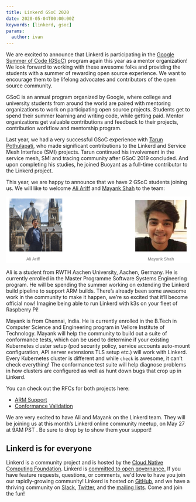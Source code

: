```yaml
---
title: Linkerd GSoC 2020
date: 2020-05-04T00:00:00Z
keywords: [linkerd, gsoc]
params:
  author: ivan
---
```


We are excited to announce that Linkerd is participating in the
[Google Summer of Code (GSoC)](https://summerofcode.withgoogle.com/) program
again this year as a mentor organization! We look forward to working with these
awesome folks and providing the students with a summer of rewarding open source
experience. We want to encourage them to be lifelong advocates and contributors
of the open source community.

GSoC is an annual program organized by Google, where college and university
students from around the world are paired with mentoring organizations to work
on participating open source projects. Students get to spend their summer
learning and writing code, while getting paid. Mentor organizations get valuable
contributions and feedback to their projects, contribution workflow and
mentorship program.

Last year, we had a very successful GSoC experience with
[Tarun Pothulapati](https://github.com/Pothulapati), who made significant
contributions to the Linkerd and Service Mesh Interface (SMI) projects. Tarun
continued his involvement in the service mesh, SMI and tracing community after
GSoC 2019 concluded. And upon completing his studies, he joined Buoyant as a
full-time contributor to the Linkerd project.

This year, we are happy to announce that we have 2 GSoC students joining us. We
will like to welcome [Ali Ariff](https://github.com/aliariff) and
[Mayank Shah](https://github.com/mayankshah1607) to the team:

![GSoC 2020](gsoc.png)

Ali is a student from RWTH Aachen University, Aachen, Germany. He is currently
enrolled in the Master Programme Software Systems Engineering program. He will
be spending the summer working on extending the Linkerd build pipeline to
support ARM builds. There’s already been some awesome work in the community to
make it happen, we’re so excited that it’ll become official now! Imagine being
able to run Linkerd with k3s on your fleet of Raspberry Pi!

Mayank is from Chennai, India. He is currently enrolled in the B.Tech in
Computer Science and Engineering program in Vellore Institute of Technology.
Mayank will help the community to build out a suite of  conformance tests,
which can be used to determine if your existing Kubernetes cluster setup (pod
security policy, service accounts auto-mount configuration, API server
extensions TLS setup etc.) will work with Linkerd. Every Kubernetes cluster is
different and while `check` is awesome, it can’t check everything! The
conformance test suite will help diagnose problems in how clusters are
configured as well as hunt down bugs that crop up in Linkerd.

You can check out the RFCs for both projects here:

* [ARM Support](https://github.com/linkerd/gsoc/blob/master/rfc/2020/arm-support/aliariff.md)
* [Conformance Validation](https://github.com/linkerd/gsoc/blob/master/rfc/2020/conformance-validation/mayankshah1607/rfc.md)

We are very excited to have Ali and Mayank on the Linkerd team. They will be
joining us at this month’s Linkerd online community meetup, on May 27 at 9AM PST
. Be sure to drop by to show them your support!

## Linkerd is for everyone

Linkerd is a community project and is hosted by the
[Cloud Native Computing Foundation](https://cncf.io/). Linkerd is
[committed to open governance.](https://linkerd.io/2019/10/03/linkerds-commitment-to-open-governance/)
If you have feature requests, questions, or comments, we'd love to have you
join our rapidly-growing community! Linkerd is hosted on
[GitHub](https://github.com/linkerd/), and we have a thriving community on
[Slack](https://slack.linkerd.io/), [Twitter](https://twitter.com/linkerd),
and the [mailing lists](https://linkerd.io/2/get-involved/). Come and join the
fun!
